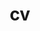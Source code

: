 ---
layout: cv
permalink: /cv/
title: cv
nav: true
nav_order: 4
cv_pdf: current_cv.pdf
description: "You can find my full CV at the link above. Here's a brief overview:"
toc:
  sidebar: left
---